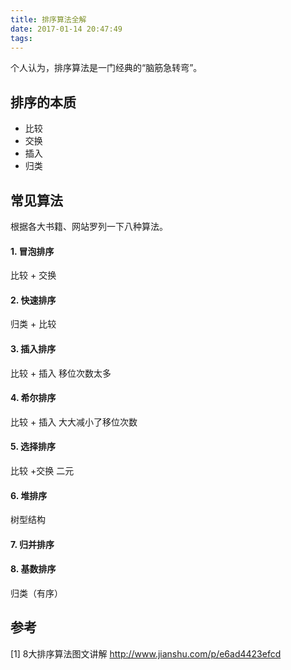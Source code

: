 ```yaml
---
title: 排序算法全解
date: 2017-01-14 20:47:49
tags:
---
```


个人认为，排序算法是一门经典的“脑筋急转弯”。

## 排序的本质
- 比较
- 交换
- 插入
- 归类

## 常见算法
根据各大书籍、网站罗列一下八种算法。

#### 1. 冒泡排序
比较 + 交换

#### 2. 快速排序
归类 + 比较

#### 3. 插入排序
比较 + 插入 移位次数太多

#### 4. 希尔排序
比较 + 插入 大大减小了移位次数

#### 5. 选择排序
比较 +交换
二元

#### 6. 堆排序
树型结构

#### 7. 归并排序

#### 8. 基数排序
归类（有序）

## 参考
[1] 8大排序算法图文讲解 http://www.jianshu.com/p/e6ad4423efcd
